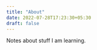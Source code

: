 ```yaml
---
title: "About"
date: 2022-07-28T17:23:30+05:30
draft: false
---
```


Notes about stuff I am learning.

